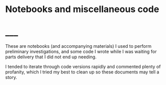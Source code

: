 # Notebooks and miscellaneous code
# ___

These are notebooks (and accompanying materials) I used to perform preliminary investigations,
and some code I wrote while I was waiting for parts delivery that I 
did not end up needing.


I tended to iterate through code versions rapidly and commented plenty of profanity, which I tried my best to clean up so these documents may tell a story.